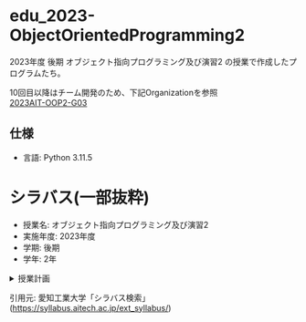 # edu_2023-ObjectOrientedProgramming2
2023年度 後期 オブジェクト指向プログラミング及び演習2 の授業で作成したプログラムたち。

10回目以降はチーム開発のため、下記Organizationを参照  
[2023AIT-OOP2-G03](https://github.com/2023AIT-OOP2-G03)

## 仕様
- 言語: Python 3.11.5


# シラバス(一部抜粋)
- 授業名: オブジェクト指向プログラミング及び演習2
- 実施年度: 2023年度
- 学期: 後期
- 学年: 2年


<details>
    <summary>授業計画</summary>

1. ガイダンス、開発環境の構築、Pythonプログラミングの基礎を理解する  
    予習：前科目で行ったJava言語について内容を復習しておく(２時間)、復習：講義内で示した演習課題を行う(１時間)
2. Pythonとそのライブラリを使ったプログラミングの基礎を理解する(1)  
    予習：インターネット等で該当部分を調べる(１時間)、復習：講義内で示した演習課題を行い講義内容の理解を深める(２時間)
3. Pythonとそのライブラリを使ったプログラミングの基礎を理解する(2)  
    予習：インターネット等で該当部分を調べる(１時間)、復習：講義内で示した演習課題を行い講義内容の理解を深める(２時間)
4. PythonとPyQt(PySide)モジュールを使ったGUIアプリケーション開発手法を理解する(1)  
    予習：前科目および第３回までの講義内容を復習する・インターネット等で該当部分を調べる(１時間)、復習：講義内で示した演習課題を行い講義内容の理解を深める(２時間)
5. PythonとPyQt(PySide)モジュールを使ったGUIアプリケーション開発手法を理解する(2)  
    予習：インターネット等で該当部分を調べる(１時間)、復習：講義内で示した演習課題を行い講義内容の理解を深める(２時間)
6. PythonとOpenCVライブラリを使った画像処理アプリケーション開発手法を理解する(1)  
    予習：インターネット等で該当部分を調べる(１時間)、復習：講義内で示した演習課題を行い講義内容の理解を深める(２時間)
7. PythonとOpenCVライブラリを使った画像処理アプリケーション開発手法を理解する(2)  
    予習：インターネット等で該当部分を調べる(１時間)、復習：講義内で示した演習課題を行い講義内容の理解を深める(２時間)
8. Pythonのflaskパッケージを利用したWebアプリケーションついて理解する(1)  
    予習：インターネット等で該当部分を調べる(１時間)、復習：講義内で示した演習課題を行い講義内容の理解を深める(２時間)
9. Pythonのflaskパッケージを利用したWebアプリケーションついて理解する(2)  
    予習：インターネット等で該当部分を調べる(１時間)、復習：講義内で示した演習課題を行い講義内容の理解を深める(２時間)
10. GitやGitHubでの複数人でのプログラミング手法について理解する  
    予習：インターネット等で該当部分を調べる(１時間)、復習：講義内で示した演習課題を行い講義内容の理解を深める(２時間)
11. GitHubを使ったオブジェクト指向プログラの分散開発について理解する  
    予習：インターネット等で該当部分を調べる(１時間)、復習：講義内で示した演習課題を行い講義内容の理解を深める(２時間)
12. 自由課題（１）：自由課題としてグループ毎にGUIアプリケーションの構想及びプログラム設計を行い、機能概要等を資料にまとめる  
    予習：既存のWebアプリケーションなどを調べ機能やデザインを整理しておく(１時間)、復習：仕様およびプログラムの見直しと修正を行う(２時間)
13. 自由課題（２）：自由課題としてグループ毎に仕様に従ってシステムの実装を行う  
    予習：これまで用いたライブラリの使用方法やそれらの仕組み等を確認しておく(１時間)、復習：仕様およびプログラムの見直しと修正を行う(2時間)
14. 自由課題（３）：自由課題としてグループ毎にアプリケーション仕様の発表とデモンストレーションの準備を行う  
    予習：細かな不具合をできる限り発見しておく (１時間)、復習：発表資料およびデモンストレーションを完成させる(2時間)
15. 自由課題の発表（４）：グループ毎にアプリケーションの仕様と使い方を発表する  
    予習：アプリケーションのデモができるように完成させておく(2時間)、復習：アプリケーション仕様書を完成させグループごとに提出する
</details>


引用元: 愛知工業大学「シラバス検索」(https://syllabus.aitech.ac.jp/ext_syllabus/)
